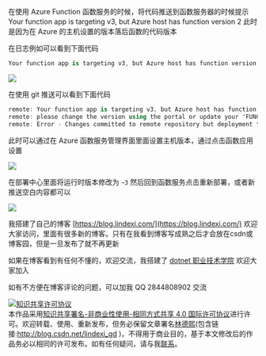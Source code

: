 
在使用 Azure Function 函数服务的时候，将代码推送到函数服务器的时候提示 Your function app is targeting v3, but Azure host has function version 2 此时是因为在 Azure 的主机设置的版本落后函数的代码版本

<!--more-->


<!-- 发布 -->

在日志例如可以看到下面代码

```csharp
Your function app is targeting v3, but Azure host has function version ~2, \nplease change the version using the portal or update your 'FUNCTIONS_EXTENSION_VERSION' appsetting and retry
```

<!-- ![](image/Azure 函数服务部署失败 因为函数应用设置 v3 但主机是 v2 版本/Azure 函数服务部署失败 因为函数应用设置 v3 但主机是 v2 版本0.png) -->

![](http://image.acmx.xyz/lindexi%2F2020513855502953.jpg)

在使用 git 推送可以看到下面代码

```csharp
remote: Your function app is targeting v3, but Azure host has function version ~2,
remote: please change the version using the portal or update your 'FUNCTIONS_EXTENSION_VERSION' appsetting and retry
remote: Error - Changes committed to remote repository but deployment to website failed.

```

此时可以通过在 Azure 函数服务管理界面里面设置主机版本，通过点击函数应用设置

<!-- ![](image/Azure 函数服务部署失败 因为函数应用设置 v3 但主机是 v2 版本/Azure 函数服务部署失败 因为函数应用设置 v3 但主机是 v2 版本1.png) -->

![](http://image.acmx.xyz/lindexi%2F2020513856297924.jpg)

在部署中心里面将运行时版本修改为 `~3` 然后回到函数服务点击重新部署，或者新推送空白内容都可以

<!-- ![](image/Azure 函数服务部署失败 因为函数应用设置 v3 但主机是 v2 版本/Azure 函数服务部署失败 因为函数应用设置 v3 但主机是 v2 版本2.png) -->

![](http://image.acmx.xyz/lindexi%2F2020513857115882.jpg)



我搭建了自己的博客 [https://blog.lindexi.com/](https://blog.lindexi.com/) 欢迎大家访问，里面有很多新的博客。只有在我看到博客写成熟之后才会放在csdn或博客园，但是一旦发布了就不再更新

如果在博客看到有任何不懂的，欢迎交流，我搭建了 [dotnet 职业技术学院](https://t.me/dotnet_campus) 欢迎大家加入

如有不方便在博客评论的问题，可以加我 QQ 2844808902 交流

<a rel="license" href="http://creativecommons.org/licenses/by-nc-sa/4.0/"><img alt="知识共享许可协议" style="border-width:0" src="https://licensebuttons.net/l/by-nc-sa/4.0/88x31.png" /></a><br />本作品采用<a rel="license" href="http://creativecommons.org/licenses/by-nc-sa/4.0/">知识共享署名-非商业性使用-相同方式共享 4.0 国际许可协议</a>进行许可。欢迎转载、使用、重新发布，但务必保留文章署名[林德熙](http://blog.csdn.net/lindexi_gd)(包含链接:http://blog.csdn.net/lindexi_gd )，不得用于商业目的，基于本文修改后的作品务必以相同的许可发布。如有任何疑问，请与我[联系](mailto:lindexi_gd@163.com)。